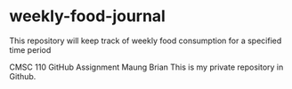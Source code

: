 # weekly-food-journal
This repository will keep track of weekly food consumption for a specified time period


CMSC 110 GitHub Assignment  Maung Brian  This is my private repository in Github.
